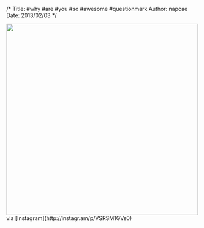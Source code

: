 /*
Title: #why #are #you #so #awesome #questionmark
Author: napcae
Date: 2013/02/03
*/

<img src="http://distilleryimage4.s3.amazonaws.com/5c6366b46e5011e2a2e022000a1faf45_7.jpg" width="500" class="img-polaroid"/>  
via [Instagram](http://instagr.am/p/VSRSM1GVs0)